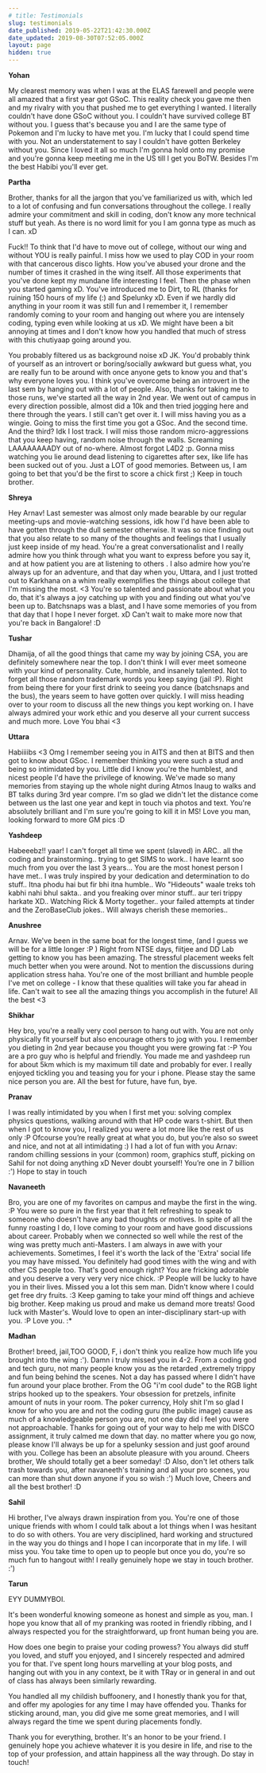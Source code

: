```yaml
---
# title: Testimonials
slug: testimonials
date_published: 2019-05-22T21:42:30.000Z
date_updated: 2019-08-30T07:52:05.000Z
layout: page
hidden: true
---
```


**Yohan**

My clearest memory was when I was at the ELAS farewell and people were all amazed that a first year got GSoC. This reality check you gave me then and my rivalry with you that pushed me to get everything I wanted. I literally couldn\'t have done GSoC without you. I couldn\'t have survived college BT without you. I guess that\'s because you and I are the same type of Pokemon and I\'m lucky to have met you. I\'m lucky that I could spend time with you. Not an understatement to say I couldn\'t have gotten Berkeley without you. Since I loved it all so much I\'m gonna hold onto my promise and you\'re gonna keep meeting me in the US till I get you  BoTW. Besides I\'m the best Habibi you\'ll ever get.

**Partha**

Brother, thanks for all the jargon that you\'ve familiarized us with, which led to a lot of confusing and fun conversations throughout the college. I really admire your commitment and skill in coding, don\'t know any more technical stuff but yeah. As there is no word limit for you I am gonna type as much as I can. xD

Fuck!! To think that I\'d have to move out of college, without our wing and without YOU is really painful. I miss how we used to play COD in your room with that cancerous disco lights. How you\'ve abused your drone and the number of times it crashed in the wing itself. All those experiments that you\'ve done kept my mundane life interesting I feel. Then the phase when you started gaming xD. You\'ve introduced me to Dirt, to RL (thanks for ruining 150 hours of my life (:) and Spelunky xD. Even if we hardly did anything in your room it was still fun and I remember it, I remember randomly coming to your room and hanging out where you are intensely coding, typing even while looking at us xD. We might have been a bit annoying at times and I don\'t know how you handled that much of stress with this chutiyaap going around you.

You probably filtered us as background noise xD JK. You\'d probably think of yourself as an introvert or boring/socially awkward but guess what, you are really fun to be around with once anyone gets to know you and that\'s why everyone loves you. I think you\'ve overcome being an introvert in the last sem by hanging out with a lot of people. Also, thanks for taking me to those runs, we\'ve started all the way in 2nd year. We went out of campus in every direction possible, almost did a 10k and then tried jogging here and there through the years. I still can\'t get over it. I will miss having you as a wingie. Going to miss the first time you got a GSoc. And the second time. And the third? Idk I lost track. I will miss those random micro-aggressions that you keep having, random noise through the walls. Screaming LAAAAAAAADY out of no-where. Almost forgot L4D2 :p. Gonna miss watching you lie around dead listening to cigarettes after sex, like life has been sucked out of you. Just a LOT of good memories. Between us, I am going to bet that you\'d be the first to score a chick first ;) Keep in touch brother.

**Shreya**

Hey Arnav! Last semester was almost only made bearable by our regular meeting-ups and movie-watching sessions, idk how I\'d have been able to have gotten through the dull semester otherwise. It was so nice finding out that you also relate to so many of the thoughts and feelings that I usually just keep inside of my head. You\'re a great conversationalist and I really admire how you think through what you want to express before you say it, and at how patient you are at listening to others . I also admire how you\'re always up for an adventure, and that day when you, Uttara, and I just trotted out to Karkhana on a whim really exemplifies the things about college that I\'m missing the most. <3 You\'re so talented and passionate about what you do, that it\'s always a joy catching up with you and finding out what you\'ve been up to. Batchsnaps was a blast, and I have some memories of you from that day that I hope I never forget. xD Can\'t wait to make more now that you\'re back in Bangalore! :D

**Tushar**

Dhamija, of all the good things that came my way by joining CSA, you are definitely somewhere near the top. I don\'t think I will ever meet someone with your kind of personality. Cute, humble, and insanely talented. Not to forget all those random trademark words you keep saying (jail :P). Right from being there for your first drink to seeing you dance (batchsnaps and the bus), the years seem to have gotten over quickly. I will miss heading over to your room to discuss all the new things you kept working on. I have always admired your work ethic and you deserve all your current success and much more. Love You bhai <3

**Uttara**

Habiiiibs <3 Omg I remember seeing you in AITS and then at BITS and then got to know about GSoc. I remember thinking you were such a stud and being so intimidated by you. Little did I know you\'re the humblest, and nicest people I\'d have the privilege of knowing. We\'ve made so many memories from staying up the whole night during Atmos Inaug to walks and BT talks during 3rd year compre. I\'m so glad we didn\'t let the distance come between us the last one year and kept in touch via photos and text. You\'re absolutely brilliant and I\'m sure you\'re going to kill it in MS! Love you man, looking forward to more GM pics :D

**Yashdeep**

Habeeebz!! yaar! I can\'t forget all time we spent (slaved) in ARC.. all the coding and brainstorming.. trying to get SIMS to work.. I have learnt soo much from you over the last 3 years... You are the most honest person I have met.. I was truly inspired by your dedication and determination to do stuff.. Itna phodu hai but fir bhi itna humble..  Wo "Hideouts" waale treks toh kabhi nahi bhul sakta.. and you freaking over minor stuff.. aur teri trippy harkate XD.. Watching Rick & Morty together.. your failed attempts at tinder and the ZeroBaseClub jokes.. Will always cherish these memories..

**Anushree**

Arnav. We\'ve been in the same boat for the longest time, (and I guess we will be for a little longer :P ) Right from NTSE days, fiitjee and DD Lab getting to know you has been amazing. The stressful placement weeks felt much better when you were around. Not to mention the discussions during application stress haha. You\'re one of the most brilliant and humble people I\'ve met on college - I know that these qualities will take you far ahead in life. Can\'t wait to see all the amazing things you accomplish in the future! All the best <3

**Shikhar**

Hey bro, you\'re a really very cool person to hang out with. You are not only physically fit yourself but also encourage others to jog with you. I remember you dieting in 2nd year because you thought you were growing fat :-P You are a pro guy who is helpful and friendly. You made me and yashdeep run for about 5km which is my maximum till date and probably for ever. I really enjoyed tickling you and teasing you for your i phone. Please stay the same nice person you are. All the best for future, have fun, bye.

**Pranav**

I was really intimidated by you when I first met you: solving complex physics questions, walking around with that HP code wars t-shirt. But then when I got to know you, I realized you were a lot more like the rest of us only :P Ofcourse you’re really great at what you do, but you’re also so sweet and nice, and not at all intimidating :) I had a lot of fun with you Arnav: random chilling sessions in your (common) room, graphics stuff, picking on Sahil for not doing anything xD Never doubt yourself! You’re one in 7 billion :\') Hope to stay in touch

**Navaneeth**

Bro, you are one of my favorites on campus and maybe the first in the wing. :P You were so pure in the first year that it felt refreshing to speak to someone who doesn\'t have any bad thoughts or motives. In spite of all the funny roasting I do, I love coming to your room and have good discussions about career. Probably when we connected so well while the rest of the wing was pretty much anti-Masters. I am always in awe with your achievements. Sometimes, I feel it\'s worth the lack of the \'Extra\' social life you may have missed. You definitely had good times with the wing and with other CS people too. That\'s good enough right? You are fricking adorable and you deserve a very very very nice chick. :P People will be lucky to have you in their lives. Missed you a lot this sem man. Didn\'t know where I could get free dry fruits. :3 Keep gaming to take your mind off things and achieve big brother. Keep making us proud and make us demand more treats! Good luck with Master\'s. Would love to open an inter-disciplinary start-up with you. :P Love you. :*

**Madhan**

Brother! breed, jail,TOO GOOD, F, i don\'t think you realize how much life you brought into the wing :\'). Damn i truly missed you in 4-2. From a coding god and tech guru,  not many people know you as the retarded ,extremely trippy and fun being behind the scenes. Not a day has passed where I didn\'t have fun around your place brother. From the OG "i\'m cool dude" to the RGB light strips hooked up to the speakers. Your obsession for pretzels, infinite amount of nuts in your room. The poker currency, Holy shit I\'m so glad I know for who you are and not the coding guru (the public image) cause as much of a knowledgeable person you are, not one day did i feel you were not approachable. Thanks for going out of your way to help me with DISCO assignment, it truly calmed me down that day. no matter where you go now, please know I\'ll always be up for a spelunky session and just goof around with you. College has been an absolute pleasure with you around. Cheers brother, We should totally get a beer someday! :D Also, don\'t let others talk trash towards you, after navaneeth\'s training and all your pro scenes, you can more than shut down anyone if you so wish :\') Much love, Cheers and all the best brother! :D

**Sahil**

Hi brother, I\'ve always drawn inspiration from you. You\'re one of those unique friends with whom I could talk about a lot things when I was hesitant to do so with others. You are very disciplined, hard working and structured in the way you do things and I hope I can incorporate that in my life. I will miss you. You take time to open up to people but once you do, you\'re so much fun to hangout with! I really genuinely hope we stay in touch brother. :\')

**Tarun**

EYY DUMMYBOI.

It\'s been wonderful knowing someone as honest and simple as you, man. I hope you know that all of my pranking was rooted in friendly ribbing, and I always respected you for the straightforward, up front human being you are.

How does one begin to praise your coding prowess? You always did stuff you loved, and stuff you enjoyed, and I sincerely respected and admired you for that. I\'ve spent long hours marvelling at your blog posts, and hanging out with you in any context, be it with TRay or in general in and out of class has always been similarly rewarding.

You handled all my childish buffoonery, and I honestly thank you for that, and offer my apologies for any time I may have offended you. Thanks for sticking around, man, you did give me some great memories, and I will always regard the time we spent during placements fondly.

Thank you for everything, brother. It\'s an honor to be your friend. I genuinely hope you achieve whatever it is you desire in life, and rise to the top of your profession, and attain happiness all the way through. Do stay in touch!
